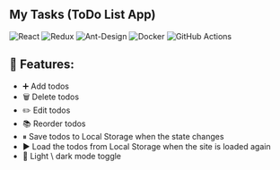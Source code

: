 ## My Tasks (ToDo List App)

![React](https://img.shields.io/badge/react-%2320232a.svg?style=for-the-badge&logo=react&logoColor=%2361DAFB)
![Redux](https://img.shields.io/badge/redux-%23593d88.svg?style=for-the-badge&logo=redux&logoColor=white)
![Ant-Design](https://img.shields.io/badge/-AntDesign-%230170FE?style=for-the-badge&logo=ant-design&logoColor=white)
![Docker](https://img.shields.io/badge/docker-%230db7ed.svg?style=for-the-badge&logo=docker&logoColor=white)
![GitHub Actions](https://img.shields.io/badge/github%20actions-%232671E5.svg?style=for-the-badge&logo=githubactions&logoColor=white)

## 🚀 Features:

- ➕ Add todos
- 🗑️ Delete todos
- ✏️ Edit todos
- 📚 Reorder todos
- ⏸ Save todos to Local Storage when the state changes
- ▶️ Load the todos from Local Storage when the site is loaded again
- 🌙 Light \ dark mode toggle
